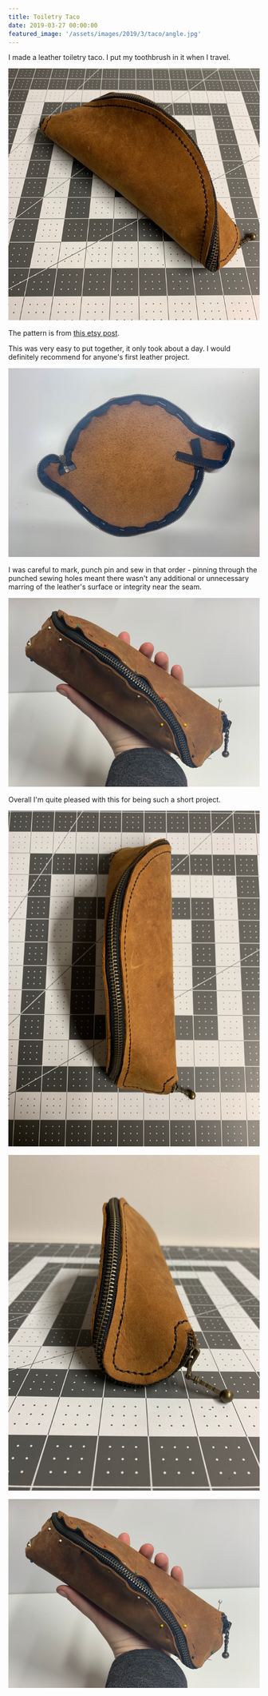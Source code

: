 ```yaml
---
title: Toiletry Taco
date: 2019-03-27 00:00:00
featured_image: '/assets/images/2019/3/taco/angle.jpg'
---
```


I made a leather toiletry taco. I put my toothbrush in it when I travel.

<p align="center">
<img src="/assets/images/2019/3/taco/taco2.jpg">
</p>

The pattern is from [this etsy post](https://www.etsy.com/listing/237681901/the-taco-clutch-felt-or-leather-zip?ga_order=most_relevant&ga_search_type=all&ga_view_type=gallery&ga_search_query=taco+clutch&ref=sr_gallery-1-3&organic_search_click=1).

This was very easy to put together, it only took about a day. I would definitely recommend for anyone's first leather project.

<p align="center">
<img src="/assets/images/2019/3/taco/flatpins.jpg">
</p>

I was careful to mark, punch pin and sew in that order - pinning through the punched sewing holes meant there wasn't any additional or unnecessary marring of the leather's surface or integrity near the seam.

<p align="center">
<img src="/assets/images/2019/3/taco/pins2.png">
</p>

Overall I'm quite pleased with this for being such a short project.

<p align="center">
<img src="/assets/images/2019/3/taco/top.png">
</p>

<p align="center">
<img src="/assets/images/2019/3/taco/long.png">
</p>


<p align="center">
<img src="/assets/images/2019/3/taco/pins2.png">
</p>
